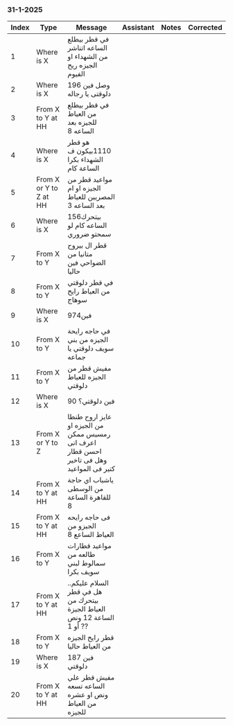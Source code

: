 ### 31-1-2025
| Index | Type                   | Message                                                                                 | Assistant | Notes | Corrected |
| ----- | ---------------------- | --------------------------------------------------------------------------------------- | --------- | ----- | --------- |
| 1     | Where is X             | في قطر بيطلع الساعه اتناشر من الشهداء او الجيزه ريح الفيوم                              |           |       |           |
| 2     | Where is X             | 196 وصل فين دلوقتى يا رجاله                                                             | <br>      |       |           |
| 3     | From X to Y at HH      | في قطر بيطلع من العياط للجيزه بعد الساعه 8                                              | <br>      |       |           |
| 4     | Where is X             | هو قطر 1110بيكون ف الشهداء بكرا الساعة كام                                              | <br>      |       |           |
| 5     | From X or Y to Z at HH | مواعيد قطر من الجيزه او ام المصريين للعياط بعد الساعه 3                                 | <br>      |       |           |
| 6     | Where is X             | 156بيتحرك الساعه كام لو سمحتو ضروري                                                     | <br>      |       |           |
| 7     | From X to Y            | قطر ال بيروح متانيا من الضواحي فين حاليا                                                | <br>      |       |           |
| 8     | From X to Y            | في قطر دلوقتي من العياط رايح سوهاج                                                      | <br>      |       |           |
| 9     | Where is X             | 974فين                                                                                  | <br>      |       |           |
| 10    | From X to Y            | في حاجه رايحة الجيزه من بني سويف دلوقتي يا جماعه                                        | <br>      |       |           |
| 11    | From X to Y            | مفيش قطر من الجيزه للعياط دلوقتي                                                        | <br>      |       |           |
| 12    | Where is X             | 90 فين دلوقتي؟                                                                          | <br>      |       |           |
| 13    | From X or Y to Z       | عايز اروح طنطا من الجيزه او رمسيس ممكن اعرف انى احسن قطار وهل فى تاخير كتير فى المواعيد | <br>      |       |           |
| 14    | From X to Y at HH      | ياشباب اي حاجة من الوسطى للقاهرة الساعة 8                                               | <br>      |       |           |
| 15    | From X to Y at HH      | فى حاجه رايحه الجيزو من العياط الساعع 8                                                 | <br>      |       |           |
| 16    | From X to Y            | مواعيد قطارات طالعه من سمالوط لبني سويف بكرا                                            |           |       |           |
| 17    | From X to Y at HH      | السلام عليكم.. هل في قطر بيتحرك من العياط الجيزة الساعة 12 ونص أو 1 ??                  |           |       |           |
| 18    | From X to Y            | قطر رايح الجيزه من العياط حاليا                                                         | <br>      |       |           |
| 19    | Where is X             | 187 فين دلوقتي                                                                          | <br>      |       |           |
| 20    | From X to Y at HH      | مفيش قطر علي الساعه تسعه ونص او عشره من العياط للجيزه                                   | <br>      |       |           |

